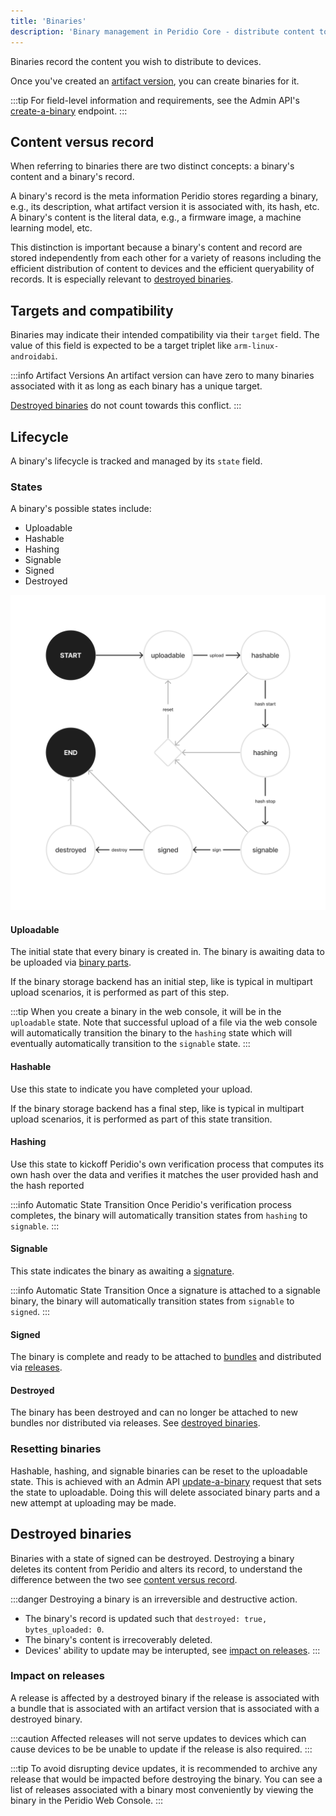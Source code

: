 ```yaml
---
title: 'Binaries'
description: 'Binary management in Peridio Core - distribute content to devices with cryptographic verification, targets, and compatibility controls.'
---
```


Binaries record the content you wish to distribute to devices.

Once you've created an [artifact version](/peridio-core/reference/binary-management/artifact-versions), you can create binaries for it.

:::tip
For field-level information and requirements, see the Admin API's [create-a-binary](/peridio-core/tools/admin-api#binaries/operation/create-a-binary) endpoint.
:::

## Content versus record

When referring to binaries there are two distinct concepts: a binary's content and a binary's record.

A binary's record is the meta information Peridio stores regarding a binary, e.g., its description, what artifact version it is associated with, its hash, etc. A binary's content is the literal data, e.g., a firmware image, a machine learning model, etc.

This distinction is important because a binary's content and record are stored independently from each other for a variety of reasons including the efficient distribution of content to devices and the efficient queryability of records. It is especially relevant to [destroyed binaries](#destroyed-binaries).

## Targets and compatibility

Binaries may indicate their intended compatibility via their `target` field. The value of this field is expected to be a target triplet like `arm-linux-androidabi`.

:::info Artifact Versions
An artifact version can have zero to many binaries associated with it as long as each binary has a unique target.

[Destroyed binaries](#destroyed-binaries) do not count towards this conflict.
:::

## Lifecycle

A binary's lifecycle is tracked and managed by its `state` field.

### States

A binary's possible states include:

- Uploadable
- Hashable
- Hashing
- Signable
- Signed
- Destroyed

<img src="/img/lifecycle.png" width="600" />

#### Uploadable

The initial state that every binary is created in. The binary is awaiting data to be uploaded via [binary parts](/peridio-core/reference/binary-management/binary-parts.md).

If the binary storage backend has an initial step, like is typical in multipart upload scenarios, it is performed as part of this step.

:::tip
When you create a binary in the web console, it will be in the `uploadable` state. Note that successful upload of a file via the web console will automatically transition the binary to the `hashing` state which will eventually automatically transition to the `signable` state.
:::

#### Hashable

Use this state to indicate you have completed your upload.

If the binary storage backend has a final step, like is typical in multipart upload scenarios, it is performed as part of this state transition.

#### Hashing

Use this state to kickoff Peridio's own verification process that computes its own hash over the data and verifies it matches the user provided hash and the hash reported

:::info Automatic State Transition
Once Peridio's verification process completes, the binary will automatically transition states from `hashing` to `signable`.
:::

#### Signable

This state indicates the binary as awaiting a [signature](/peridio-core/reference/binary-management/binary-signatures.md).

:::info Automatic State Transition
Once a signature is attached to a signable binary, the binary will automatically transition states from `signable` to `signed`.
:::

#### Signed

The binary is complete and ready to be attached to [bundles](/peridio-core/reference/bundle-management/bundles.md) and distributed via [releases](/peridio-core/reference/bundle-management/releases.md).

#### Destroyed

The binary has been destroyed and can no longer be attached to new bundles nor distributed via releases. See [destroyed binaries](#destroyed-binaries).

### Resetting binaries

Hashable, hashing, and signable binaries can be reset to the uploadable state. This is achieved with an Admin API [update-a-binary](/peridio-core/tools/admin-api#binaries/operation/update-a-binary) request that sets the state to uploadable. Doing this will delete associated binary parts and a new attempt at uploading may be made.

## Destroyed binaries

Binaries with a state of signed can be destroyed. Destroying a binary deletes its content from Peridio and alters its record, to understand the difference between the two see [content versus record](#content-versus-record).

:::danger
Destroying a binary is an irreversible and destructive action.

- The binary's record is updated such that `destroyed: true, bytes_uploaded: 0`.
- The binary's content is irrecoverably deleted.
- Devices' ability to update may be interupted, see [impact on releases](#impact-on-releases).
  :::

### Impact on releases

A release is affected by a destroyed binary if the release is associated with a bundle that is associated with an artifact version that is associated with a destroyed binary.

:::caution
Affected releases will not serve updates to devices which can cause devices to be be unable to update if the release is also required.
:::

:::tip
To avoid disrupting device updates, it is recommended to archive any release that would be impacted before destroying the binary. You can see a list of releases associated with a binary most conveniently by viewing the binary in the Peridio Web Console.
:::
